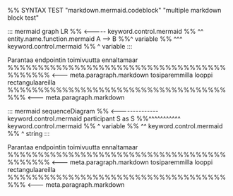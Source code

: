%% SYNTAX TEST "markdown.mermaid.codeblock" "multiple markdown block test"

::: mermaid
graph LR
%% <----- keyword.control.mermaid 
%%    ^^ entity.name.function.mermaid
  A --> B
%%^ variable
%%  ^^^ keyword.control.mermaid 
%%      ^ variable
:::

Parantaa endpointin toimivuutta ennaltamaar
%%%%%%%%%%%%%%%%%%%%%%%%%%%%%%%%%%%%%%%%%%% <--- meta.paragraph.markdown
tosiparemmilla looppi rectangulaareilla
%%%%%%%%%%%%%%%%%%%%%%%%%%%%%%%%%%%%%%% <--- meta.paragraph.markdown

::: mermaid
sequenceDiagram
%% <-------------- keyword.control.mermaid
  participant S as S
%%^^^^^^^^^^^ keyword.control.mermaid
%%            ^ variable 
%%              ^^ keyword.control.mermaid 
%%                 ^ string
:::

Parantaa endpointin toimivuutta ennaltamaar
%%%%%%%%%%%%%%%%%%%%%%%%%%%%%%%%%%%%%%%%%%% <--- meta.paragraph.markdown
tosiparemmilla looppi rectangulaareilla
%%%%%%%%%%%%%%%%%%%%%%%%%%%%%%%%%%%%%%% <--- meta.paragraph.markdown
